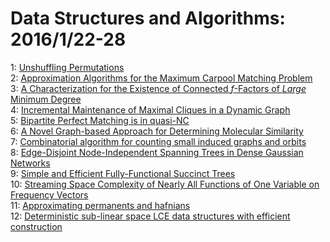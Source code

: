 # Data Structures and Algorithms: 2016/1/22-28  
1: [Unshuffling Permutations](https://doi.org/10.48550/arXiv.1601.05962)  
2: [Approximation Algorithms for the Maximum Carpool Matching Problem](https://doi.org/10.48550/arXiv.1604.05609)  
3: [A Characterization for the Existence of Connected $f$-Factors of  $\textit{ Large}$ Minimum Degree](https://doi.org/10.48550/arXiv.1601.06291)  
4: [Incremental Maintenance of Maximal Cliques in a Dynamic Graph](https://doi.org/10.48550/arXiv.1601.06311)  
5: [Bipartite Perfect Matching is in quasi-NC](https://doi.org/10.48550/arXiv.1601.06319)  
6: [A Novel Graph-based Approach for Determining Molecular Similarity](https://doi.org/10.48550/arXiv.1601.06693)  
7: [Combinatorial algorithm for counting small induced graphs and orbits](https://doi.org/10.48550/arXiv.1601.06834)  
8: [Edge-Disjoint Node-Independent Spanning Trees in Dense Gaussian Networks](https://doi.org/10.48550/arXiv.1601.06915)  
9: [Simple and Efficient Fully-Functional Succinct Trees](https://doi.org/10.48550/arXiv.1601.06939)  
10: [Streaming Space Complexity of Nearly All Functions of One Variable on  Frequency Vectors](https://doi.org/10.48550/arXiv.1601.07473)  
11: [Approximating permanents and hafnians](https://doi.org/10.48550/arXiv.1601.07518)  
12: [Deterministic sub-linear space LCE data structures with efficient  construction](https://doi.org/10.48550/arXiv.1601.07670)  